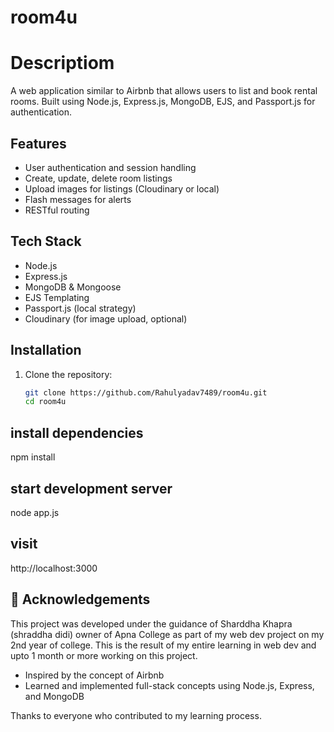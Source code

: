 # room4u

# Descriptiom
A web application similar to Airbnb that allows users to list and book rental rooms. Built using Node.js, Express.js, MongoDB, EJS, and Passport.js for authentication.

## Features
- User authentication and session handling
- Create, update, delete room listings
- Upload images for listings (Cloudinary or local)
- Flash messages for alerts
- RESTful routing

## Tech Stack
- Node.js
- Express.js
- MongoDB & Mongoose
- EJS Templating
- Passport.js (local strategy)
- Cloudinary (for image upload, optional)

## Installation

1. Clone the repository:
   ```bash
   git clone https://github.com/Rahulyadav7489/room4u.git
   cd room4u
## install dependencies
npm install

## start development server
node app.js

## visit
http://localhost:3000

## 🙏 Acknowledgements

This project was developed under the guidance of Sharddha Khapra (shraddha didi) owner of Apna College as part of my web dev project on my 2nd year of college. This is the result of my entire learning in web dev and upto 1 month or more working on this project.

- Inspired by the concept of Airbnb
- Learned and implemented full-stack concepts using Node.js, Express, and MongoDB

Thanks to everyone who contributed to my learning process.
